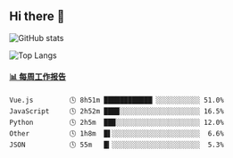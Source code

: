 ## Hi there 👋

![GitHub stats](https://github-readme-stats.orilight.top/api?username=orilights)

![Top Langs](https://github-readme-stats.orilight.top/api/top-langs/?username=orilights&layout=compact)

<!-- waka-box start -->
#### <a href="https://gist.github.com/92c8d5b388768c10efcba86e82b7c4fb" target="_blank">📊 每周工作报告</a>
```text
Vue.js         🕓 8h51m ████████████▏░░░░░░░░░░░ 51.0%
JavaScript     🕓 2h52m ███▉░░░░░░░░░░░░░░░░░░░░ 16.5%
Python         🕓 2h5m  ██▉░░░░░░░░░░░░░░░░░░░░░ 12.0%
Other          🕓 1h8m  █▌░░░░░░░░░░░░░░░░░░░░░░  6.6%
JSON           🕓 55m   █▎░░░░░░░░░░░░░░░░░░░░░░  5.3%
```
<!-- Powered by https://github.com/journey-ad/waka-box-go . -->
<!-- waka-box end -->
